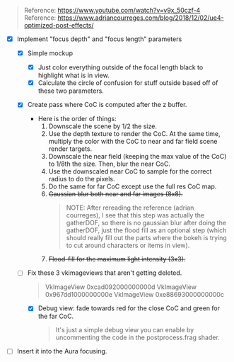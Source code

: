 > Reference: https://www.youtube.com/watch?v=v9x_50czf-4
> Reference: https://www.adriancourreges.com/blog/2018/12/02/ue4-optimized-post-effects/

- [x] Implement "focus depth" and "focus length" parameters
    - [x] Simple mockup
        - [x] Just color everything outside of the focal length black to highlight what is in view.
        - [x] Calculate the circle of confusion for stuff outside based off of these two parameters.

    - [x] Create pass where CoC is computed after the z buffer.
        - Here is the order of things:
            1. Downscale the scene by 1/2 the size.
            2. Use the depth texture to render the CoC. At the same time, multiply the color with the CoC to near and far field scene render targets.
            3. Downscale the near field (keeping the max value of the CoC) to 1/8th the size. Then, blur the near CoC.
            5. Use the downscaled near CoC to sample for the correct radius to do the pixels.
            6. Do the same for far CoC except use the full res CoC map.
            7. ~~Gaussian blur both near and far images (8x8).~~
                > NOTE: After rereading the reference (adrian courreges), I see that this step was actually the gatherDOF, so there is no gaussian blur after doing the gatherDOF, just the flood fill as an optional step (which should really fill out the parts where the bokeh is trying to cut around characters or items in view).
            8. ~~Flood-fill for the maximum light intensity (3x3).~~

    - [ ] Fix these 3 vkimageviews that aren't getting deleted.
        > VkImageView 0xcad092000000000d
        > VkImageView 0x967dd1000000000e
        > VkImageView 0xe88693000000000c


        - [x] Debug view: fade towards red for the close CoC and green for the far CoC.
            > It's just a simple debug view you can enable by uncommenting the code in the postprocess.frag shader.

- [ ] Insert it into the Aura focusing.